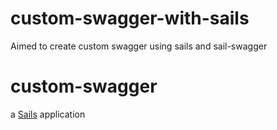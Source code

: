 # custom-swagger-with-sails
Aimed to create custom swagger using sails and sail-swagger


# custom-swagger

a [Sails](http://sailsjs.org) application

